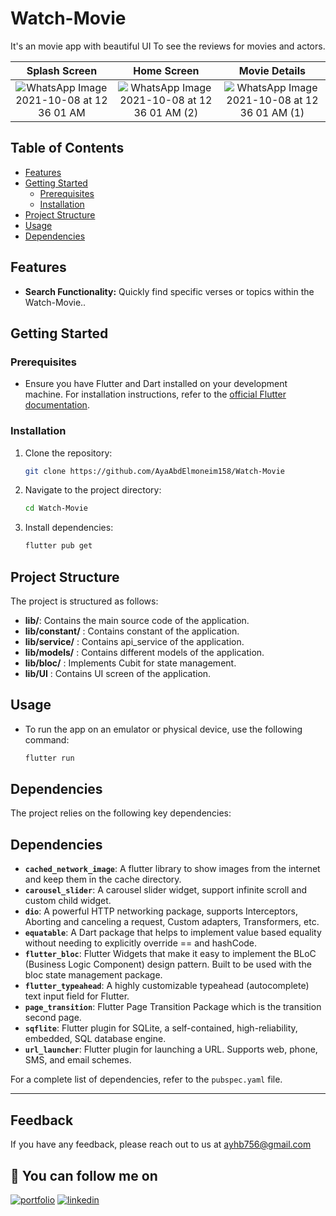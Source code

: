 # Watch-Movie
It's an movie app with beautiful UI To see the reviews for movies and actors.

Splash Screen             |  Home Screen             |Movie Details
:-------------------------:|:-------------------------:|:-------------------------:
![WhatsApp Image 2021-10-08 at 12 36 01 AM](https://user-images.githubusercontent.com/91211054/136472351-3ebd8db9-02fa-4fa9-95c1-46c30467e82b.jpeg) | ![WhatsApp Image 2021-10-08 at 12 36 01 AM (2)](https://user-images.githubusercontent.com/91211054/136472369-a2673b52-9c4d-475f-9861-d55d81f97a15.jpeg) | ![WhatsApp Image 2021-10-08 at 12 36 01 AM (1)](https://user-images.githubusercontent.com/91211054/136472409-930db098-513b-403e-85da-f4814c7e6479.jpeg)



## Table of Contents
<!--- [Overview](#overview) -->
- [Features](#features)
- [Getting Started](#getting-started)
   - [Prerequisites](#prerequisites)
   - [Installation](#installation)
- [Project Structure](#project-structure)
- [Usage](#usage)
- [Dependencies](#dependencies)

## Features

- **Search Functionality:** Quickly find specific verses or topics within the Watch-Movie..


## Getting Started

### Prerequisites

- Ensure you have Flutter and Dart installed on your development machine. For installation instructions, refer to the [official Flutter documentation](https://flutter.dev/docs/get-started/install).

### Installation

1. Clone the repository:

   ```bash
   git clone https://github.com/AyaAbdElmoneim158/Watch-Movie
1. Navigate to the project directory:
    ```bash
   cd Watch-Movie
2. Install dependencies:
    ```bash
   flutter pub get
    
## Project Structure

The project is structured as follows:

- **lib/**: Contains the main source code of the application.
- **lib/constant/** : Contains constant of the application.
- **lib/service/** : Contains api_service of the application.
- **lib/models/** :  Contains different models of the application.
- **lib/bloc/** : Implements Cubit for state management.
- **lib/UI** : Contains UI screen of the application. 
  
## Usage
- To run the app on an emulator or physical device, use the following command:

   ```bash
   flutter run
## Dependencies
The project relies on the following key dependencies:

## Dependencies
- **`cached_network_image`**: A flutter library to show images from the internet and keep them in the cache directory.
- **`carousel_slider`**: A carousel slider widget, support infinite scroll and custom child widget.
- **`dio`**: A powerful HTTP networking package, supports Interceptors, Aborting and canceling a request, Custom adapters, Transformers, etc.
- **`equatable`**: A Dart package that helps to implement value based equality without needing to explicitly override == and hashCode.
- **`flutter_bloc`**: Flutter Widgets that make it easy to implement the BLoC (Business Logic Component) design pattern. Built to be used with the bloc state management package.
- **`flutter_typeahead`**: A highly customizable typeahead (autocomplete) text input field for Flutter. 
- **`page_transition`**:  Flutter Page Transition Package which is the transition second page.
- **`sqflite`**: Flutter plugin for SQLite, a self-contained, high-reliability, embedded, SQL database engine.
- **`url_launcher`**: Flutter plugin for launching a URL. Supports web, phone, SMS, and email schemes.
  
For a complete list of dependencies, refer to the `pubspec.yaml` file.
****************************************************************************************************************************

## Feedback

If you have any feedback, please reach out to us at ayhb756@gmail.com

## 🔗 You can follow me on 

[![portfolio](https://img.shields.io/badge/GitHub-100000?style=for-the-badge&logo=github&logoColor=white)](https://github.com/AyaAbdElmoneim158)
[![linkedin](https://img.shields.io/badge/linkedin-0A66C2?style=for-the-badge&logo=linkedin&logoColor=white)](https://www.linkedin.com/in/aya-abdelmoneim/)

